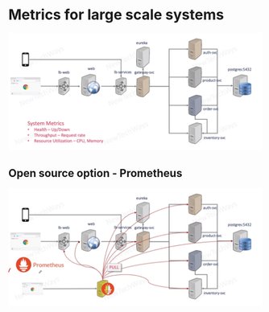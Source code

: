 # Metrics for large scale systems

![Alt text](image.png)

## Open source option - Prometheus

![Alt text](image-1.png)

